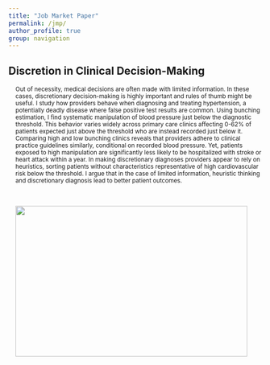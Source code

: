 ```yaml
---
title: "Job Market Paper"
permalink: /jmp/
author_profile: true
group: navigation
---
```


<meta name="description" content="Claire Boone's job market paper.">

## Discretion in Clinical Decision-Making 

<div style="margin-left: 1em;">
<small> 
<p> Out of necessity, medical decisions are often made with limited information. In these cases, discretionary decision-making is highly important and rules of thumb might be useful. I study how providers behave when diagnosing and treating hypertension, a potentially deadly disease where false positive test results are common. Using bunching estimation, I find systematic manipulation of blood pressure just below the diagnostic threshold. This behavior varies widely across primary care clinics affecting 0-62% of patients expected just above the threshold who are instead recorded just below it. Comparing high and low bunching clinics reveals that providers adhere to clinical practice guidelines similarly, conditional on recorded blood pressure. Yet, patients exposed to high manipulation are significantly less likely to be hospitalized with stroke or heart attack within a year. In making discretionary diagnoses providers appear to rely on heuristics, sorting patients without characteristics representative of high cardiovascular risk below the threshold. I argue that in the case of limited information, heuristic thinking and discretionary diagnosis lead to better patient outcomes. </p>  
</small>
<br>
<p align="left">
  <img width="460" height="300" src="https://claireboone.github.io/files/website_bunching_diag.png"> 
</p>
